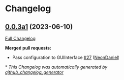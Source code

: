 # Changelog

## [0.0.3a1](https://github.com/OpenVoiceOS/ovos-PHAL-plugin-homeassistant/tree/0.0.3a1) (2023-06-10)

[Full Changelog](https://github.com/OpenVoiceOS/ovos-PHAL-plugin-homeassistant/compare/V0.0.2...0.0.3a1)

**Merged pull requests:**

- Pass configuration to GUIInterface [\#27](https://github.com/OpenVoiceOS/ovos-PHAL-plugin-homeassistant/pull/27) ([NeonDaniel](https://github.com/NeonDaniel))



\* *This Changelog was automatically generated by [github_changelog_generator](https://github.com/github-changelog-generator/github-changelog-generator)*
